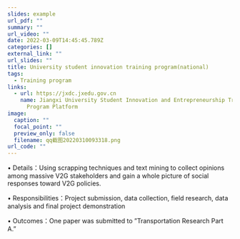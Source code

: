 ```yaml
---
slides: example
url_pdf: ""
summary: ""
url_video: ""
date: 2022-03-09T14:45:45.789Z
categories: []
external_link: ""
url_slides: ""
title: University student innovation training program(national)
tags:
  - Training program
links:
  - url: https://jxdc.jxedu.gov.cn
    name: Jiangxi University Student Innovation and Entrepreneurship Training
      Program Platform
image:
  caption: ""
  focal_point: ""
  preview_only: false
  filename: qq截图20220310093318.png
url_code: ""
---
```

<!--StartFragment-->• Details：Using scrapping techniques and text mining to collect opinions among massive V2G stakeholders and gain a whole picture of social responses toward V2G policies.

 • Responsibilities：Project submission, data collection, field research, data analysis and final project demonstration 

• Outcomes：One paper was submitted to ”Transportation Research Part A.”<!--EndFragment-->